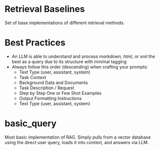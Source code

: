 # Retrieval Baselines
Set of base implementations of different retrieval methods.

# Best Practices
* An LLM is able to understand and process *markdown*, *html*, or *xml* the best as a query due to its structure with minimal tagging
* Always follow this order (descending) when crafting your prompts:
    * Text Type (user, assistant, system)
    * Task Context
    * Background Data and Documents
    * Task Description / Request
    * Step by Step One or Few Shot Examples
    * Output Formatting Instructions
    * Text Type (user, assistant, system)
    
# basic_query
Most basic implementation of RAG. Simply pulls from a vector database using the direct user query, loads it into context, and answers via LLM.
